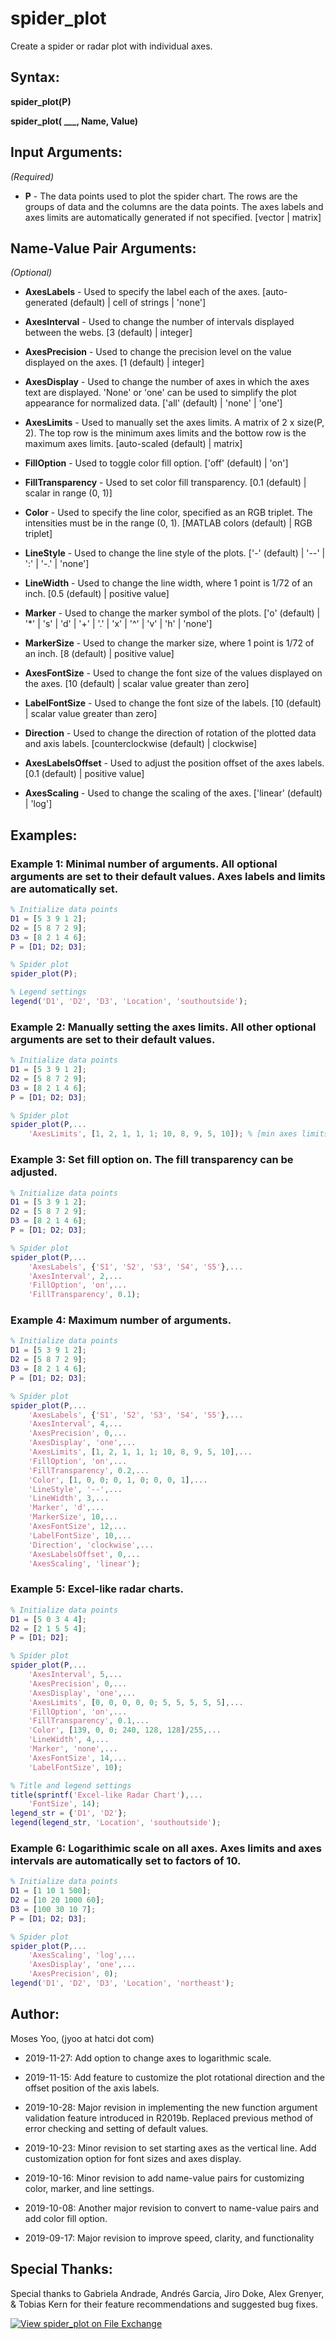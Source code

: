 # spider_plot
Create a spider or radar plot with individual axes.

## Syntax:
**spider_plot(P)**
  

**spider_plot( ___, Name, Value)**

## Input Arguments:
*(Required)*

- **P** - The data points used to plot the spider chart. The rows are the groups of data and the columns are the data points.
          The axes labels and axes limits are automatically generated if not specified.
          [vector | matrix]

## Name-Value Pair Arguments:
*(Optional)*
  
- **AxesLabels**       - Used to specify the label each of the axes.
                         [auto-generated (default) | cell of strings | 'none']

- **AxesInterval**     - Used to change the number of intervals displayed between the webs.
                         [3 (default) | integer]

- **AxesPrecision**    - Used to change the precision level on the value displayed on the axes.
                         [1 (default) | integer]
                         
- **AxesDisplay**      - Used to change the number of axes in which the axes text are displayed. 'None' or 'one' can be used to simplify                          the plot appearance for normalized data.
                         ['all' (default) | 'none' | 'one']

- **AxesLimits**       - Used to manually set the axes limits. A matrix of 2 x size(P, 2). The top row is the minimum axes limits and                            the bottow row is the maximum axes limits.
                         [auto-scaled (default) | matrix]

- **FillOption**       - Used to toggle color fill option.
                         ['off' (default) | 'on']

- **FillTransparency** - Used to set color fill transparency.
                         [0.1 (default) | scalar in range (0, 1)]
                     
- **Color**            - Used to specify the line color, specified as an RGB triplet. The intensities must be in the range (0, 1).
                         [MATLAB colors (default) | RGB triplet]

- **LineStyle**        - Used to change the line style of the plots.
                         ['-' (default) | '--' | ':' | '-.' | 'none']

- **LineWidth**        - Used to change the line width, where 1 point is  1/72 of an inch.
                         [0.5 (default) | positive value]

- **Marker**           - Used to change the marker symbol of the plots.
                         ['o' (default) | '*' | 's' | 'd' | '+' | '.' | 'x' | '^' | 'v' | 'h' | 'none']

- **MarkerSize**       - Used to change the marker size, where 1 point is 1/72 of an inch.
                         [8 (default) | positive value]
                     
- **AxesFontSize**     - Used to change the font size of the values displayed on the axes.
                         [10 (default) | scalar value greater than zero]
                         
- **LabelFontSize**    - Used to change the font size of the labels.
                         [10 (default) | scalar value greater than zero]
                         
- **Direction**        - Used to change the direction of rotation of the plotted data and axis labels.
                         [counterclockwise (default) | clockwise]
                         
- **AxesLabelsOffset** - Used to adjust the position offset of the axes labels.
                         [0.1 (default) | positive value]
                         
- **AxesScaling**      - Used to change the scaling of the axes.
                         ['linear' (default) | 'log']
                         
## Examples:
### Example 1: Minimal number of arguments. All optional arguments are set to their default values. Axes labels and limits are automatically set.
```matlab
% Initialize data points
D1 = [5 3 9 1 2];   
D2 = [5 8 7 2 9];
D3 = [8 2 1 4 6];
P = [D1; D2; D3];

% Spider plot
spider_plot(P);

% Legend settings
legend('D1', 'D2', 'D3', 'Location', 'southoutside');
```

### Example 2: Manually setting the axes limits. All other optional arguments are set to their default values.
```matlab
% Initialize data points
D1 = [5 3 9 1 2];   
D2 = [5 8 7 2 9];
D3 = [8 2 1 4 6];
P = [D1; D2; D3];

% Spider plot
spider_plot(P,...
    'AxesLimits', [1, 2, 1, 1, 1; 10, 8, 9, 5, 10]); % [min axes limits; max axes limits]
```

### Example 3: Set fill option on. The fill transparency can be adjusted.
```matlab
% Initialize data points
D1 = [5 3 9 1 2];   
D2 = [5 8 7 2 9];
D3 = [8 2 1 4 6];
P = [D1; D2; D3];

% Spider plot
spider_plot(P,...
    'AxesLabels', {'S1', 'S2', 'S3', 'S4', 'S5'},...
    'AxesInterval', 2,...
    'FillOption', 'on',...
    'FillTransparency', 0.1);
```

  ### Example 4: Maximum number of arguments.
```matlab
% Initialize data points
D1 = [5 3 9 1 2];   
D2 = [5 8 7 2 9];
D3 = [8 2 1 4 6];
P = [D1; D2; D3];

% Spider plot
spider_plot(P,...
    'AxesLabels', {'S1', 'S2', 'S3', 'S4', 'S5'},...
    'AxesInterval', 4,...
    'AxesPrecision', 0,...
    'AxesDisplay', 'one',...
    'AxesLimits', [1, 2, 1, 1, 1; 10, 8, 9, 5, 10],...
    'FillOption', 'on',...
    'FillTransparency', 0.2,...
    'Color', [1, 0, 0; 0, 1, 0; 0, 0, 1],...
    'LineStyle', '--',...
    'LineWidth', 3,...
    'Marker', 'd',...
    'MarkerSize', 10,...
    'AxesFontSize', 12,...
    'LabelFontSize', 10,...
    'Direction', 'clockwise',...
    'AxesLabelsOffset', 0,...
    'AxesScaling', 'linear');
```

  ### Example 5: Excel-like radar charts.
```matlab
% Initialize data points
D1 = [5 0 3 4 4]; 
D2 = [2 1 5 5 4];
P = [D1; D2];

% Spider plot
spider_plot(P,...
    'AxesInterval', 5,...
    'AxesPrecision', 0,...
    'AxesDisplay', 'one',...
    'AxesLimits', [0, 0, 0, 0, 0; 5, 5, 5, 5, 5],...
    'FillOption', 'on',...
    'FillTransparency', 0.1,...
    'Color', [139, 0, 0; 240, 128, 128]/255,...
    'LineWidth', 4,...
    'Marker', 'none',...
    'AxesFontSize', 14,...
    'LabelFontSize', 10);

% Title and legend settings
title(sprintf('Excel-like Radar Chart'),...
    'FontSize', 14);
legend_str = {'D1', 'D2'};
legend(legend_str, 'Location', 'southoutside');
```

  ### Example 6: Logarithimic scale on all axes. Axes limits and axes intervals are automatically set to factors of 10.
```matlab
% Initialize data points
D1 = [1 10 1 500];   
D2 = [10 20 1000 60];
D3 = [100 30 10 7];
P = [D1; D2; D3];

% Spider plot
spider_plot(P,...
    'AxesScaling', 'log',...
    'AxesDisplay', 'one',...
    'AxesPrecision', 0);
legend('D1', 'D2', 'D3', 'Location', 'northeast');
```

## Author:
Moses Yoo, (jyoo at hatci dot com)
- 2019-11-27: Add option to change axes to logarithmic scale.

- 2019-11-15: Add feature to customize the plot rotational direction and the offset position of the axis labels.

- 2019-10-28: Major revision in implementing the new function argument validation feature introduced in R2019b. Replaced previous method of error checking and setting of default values.

- 2019-10-23: Minor revision to set starting axes as the vertical line. Add customization option for font sizes and axes display.
  
- 2019-10-16: Minor revision to add name-value pairs for customizing color, marker, and line settings.
  
- 2019-10-08: Another major revision to convert to name-value pairs and add color fill option.
  
- 2019-09-17: Major revision to improve speed, clarity, and functionality

## Special Thanks:
Special thanks to Gabriela Andrade, Andrés Garcia, Jiro Doke, Alex Grenyer, & Tobias Kern for their feature recommendations and suggested bug fixes.

[![View spider_plot on File Exchange](https://www.mathworks.com/matlabcentral/images/matlab-file-exchange.svg)](https://www.mathworks.com/matlabcentral/fileexchange/59561-spider_plot)
